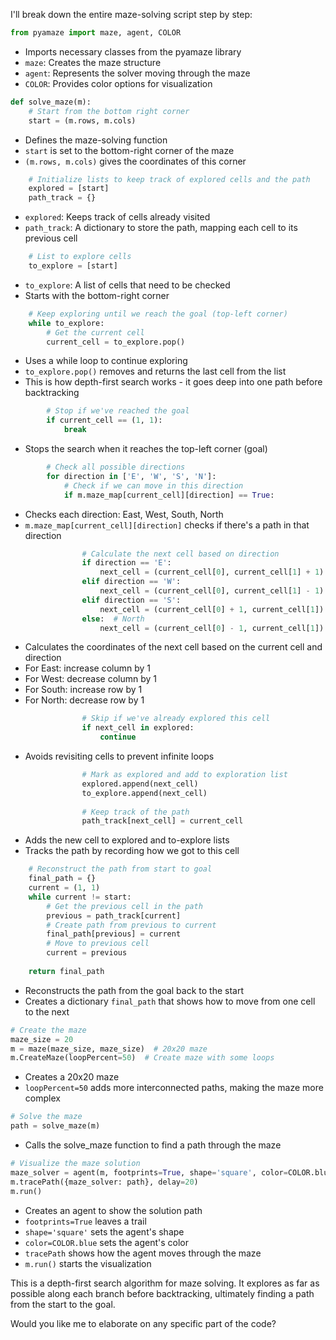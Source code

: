 I'll break down the entire maze-solving script step by step:

```python
from pyamaze import maze, agent, COLOR
```
- Imports necessary classes from the pyamaze library
- `maze`: Creates the maze structure
- `agent`: Represents the solver moving through the maze
- `COLOR`: Provides color options for visualization

```python
def solve_maze(m):
    # Start from the bottom right corner
    start = (m.rows, m.cols)
```
- Defines the maze-solving function
- `start` is set to the bottom-right corner of the maze
- `(m.rows, m.cols)` gives the coordinates of this corner

```python
    # Initialize lists to keep track of explored cells and the path
    explored = [start]
    path_track = {}
```
- `explored`: Keeps track of cells already visited
- `path_track`: A dictionary to store the path, mapping each cell to its previous cell

```python
    # List to explore cells
    to_explore = [start]
```
- `to_explore`: A list of cells that need to be checked
- Starts with the bottom-right corner

```python
    # Keep exploring until we reach the goal (top-left corner)
    while to_explore:
        # Get the current cell
        current_cell = to_explore.pop()
```
- Uses a while loop to continue exploring
- `to_explore.pop()` removes and returns the last cell from the list
- This is how depth-first search works - it goes deep into one path before backtracking

```python
        # Stop if we've reached the goal
        if current_cell == (1, 1):
            break
```
- Stops the search when it reaches the top-left corner (goal)

```python
        # Check all possible directions
        for direction in ['E', 'W', 'S', 'N']:
            # Check if we can move in this direction
            if m.maze_map[current_cell][direction] == True:
```
- Checks each direction: East, West, South, North
- `m.maze_map[current_cell][direction]` checks if there's a path in that direction

```python
                # Calculate the next cell based on direction
                if direction == 'E':
                    next_cell = (current_cell[0], current_cell[1] + 1)
                elif direction == 'W':
                    next_cell = (current_cell[0], current_cell[1] - 1)
                elif direction == 'S':
                    next_cell = (current_cell[0] + 1, current_cell[1])
                else:  # North
                    next_cell = (current_cell[0] - 1, current_cell[1])
```
- Calculates the coordinates of the next cell based on the current cell and direction
- For East: increase column by 1
- For West: decrease column by 1
- For South: increase row by 1
- For North: decrease row by 1

```python
                # Skip if we've already explored this cell
                if next_cell in explored:
                    continue
```
- Avoids revisiting cells to prevent infinite loops

```python
                # Mark as explored and add to exploration list
                explored.append(next_cell)
                to_explore.append(next_cell)
                
                # Keep track of the path
                path_track[next_cell] = current_cell
```
- Adds the new cell to explored and to-explore lists
- Tracks the path by recording how we got to this cell

```python
    # Reconstruct the path from start to goal
    final_path = {}
    current = (1, 1)
    while current != start:
        # Get the previous cell in the path
        previous = path_track[current]
        # Create path from previous to current
        final_path[previous] = current
        # Move to previous cell
        current = previous
    
    return final_path
```
- Reconstructs the path from the goal back to the start
- Creates a dictionary `final_path` that shows how to move from one cell to the next

```python
# Create the maze
maze_size = 20
m = maze(maze_size, maze_size)  # 20x20 maze
m.CreateMaze(loopPercent=50)  # Create maze with some loops
```
- Creates a 20x20 maze
- `loopPercent=50` adds more interconnected paths, making the maze more complex

```python
# Solve the maze
path = solve_maze(m)
```
- Calls the solve_maze function to find a path through the maze

```python
# Visualize the maze solution
maze_solver = agent(m, footprints=True, shape='square', color=COLOR.blue)
m.tracePath({maze_solver: path}, delay=20)
m.run()
```
- Creates an agent to show the solution path
- `footprints=True` leaves a trail
- `shape='square'` sets the agent's shape
- `color=COLOR.blue` sets the agent's color
- `tracePath` shows how the agent moves through the maze
- `m.run()` starts the visualization

This is a depth-first search algorithm for maze solving. It explores as far as possible along each branch before backtracking, ultimately finding a path from the start to the goal.

Would you like me to elaborate on any specific part of the code?